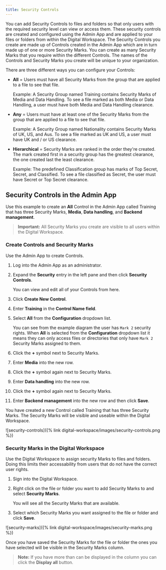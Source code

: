 ```yaml
---
title: Security Controls
---
```


You can add Security Controls to files and folders so that only users with the required security level can view or access them.
These security controls are created and configured using the Admin App and are applied to your files or folders from within the Digital Workspace. The Security Controls you create are made up of Controls created in the Admin App which are in turn made up of one or more Security Marks. You can create as many Security Marks that you require within the different Controls. The names of the Controls and Security Marks you create will be unique to your organization.

There are three different ways you can configure your Controls:

* **All** = Users must have all Security Marks from the group that are applied to a file to see that file.

    Example: A Security Group named Training contains Security Marks of Media and Data Handling. To see a file marked as both Media or Data Handling, a user must have both Media and Data Handling clearance.

* **Any** = Users must have at least one of the Security Marks from the group that are applied to a file to see that file.

    Example: A Security Group named Nationality contains Security Marks of UK, US, and Aus. To see a file marked as UK and US, a user must have UK and / or US clearance.

* **Hierarchical** = Security Marks are ranked in the order they're created. The mark created first in a security group has the greatest clearance, the one created last the least clearance.

    Example: The predefined Classification group has marks of Top Secret, Secret, and Classified. To see a file classified as Secret, the user must have Secret or Top Secret clearance.

## Security Controls in the Admin App

Use this example to create an **All** Control in the Admin App called Training that has three Security Marks, **Media**, **Data handling**, and **Backend management**.

> **Important:** All Security Marks you create are visible to all users within the Digital Workspace.

### Create Controls and Security Marks

Use the Admin App to create Controls.

1. Log into the Admin App as an administrator.

2. Expand the **Security** entry in the left pane and then click **Security Controls**.

    You can view and edit all of your Controls from here.

3. Click **Create New Control**.

4. Enter **Training** in the **Control Name field**.

5. Select **All** from the **Configuration** dropdown list.

    You can see from the example diagram the user has `Mark 2` security rights. When **All** is selected from the **Configuration** dropdown list it means they can only access files or directories that only have `Mark 2` Security Marks assigned to them.

6. Click the **+** symbol next to Security Marks.

7. Enter **Media** into the new row.

8. Click the **+** symbol again next to Security Marks.

9. Enter **Data handling** into the new row.

10. Click the **+** symbol again next to Security Marks.

11. Enter **Backend management** into the new row and then click **Save**.

You have created a new Control called Training that has three Security Marks. The Security Marks will be visible and useable within the Digital Workspace.

![security-controls]({% link digital-workspace/images/security-controls.png %})

### Security Marks in the Digital Workspace

Use the Digital Workspace to assign security Marks to files and folders. Doing this limits their accessability from users that do not have the correct user rights.

1. Sign into the Digital Workspace.

2. Right click on the file or folder you want to add Security Marks to and select **Security Marks**.

    You will see all the Security Marks that are available.

3. Select which Security Marks you want assigned to the file or folder and click **Save**.

![security-marks]({% link digital-workspace/images/security-marks.png %})

Once you have saved the Security Marks for the file or folder the ones you have selected will be visible in the Security Marks column. 

> **Note:** If you have more than can be displayed in the column you can click the **Display all** button.
